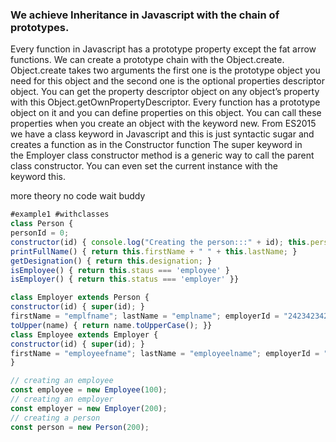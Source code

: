 ### We achieve Inheritance in Javascript with the chain of prototypes.

Every function in Javascript has a prototype property except the fat arrow functions.
We can create a prototype chain with the Object.create. Object.create takes two arguments the first one is the prototype object you need for this object and the second one is the optional properties descriptor object.
You can get the property descriptor object on any object’s property with this Object.getOwnPropertyDescriptor.
Every function has a prototype object on it and you can define properties on this object. You can call these properties when you create an object with the keyword new.
From ES2015 we have a class keyword in Javascript and this is just syntactic sugar and creates a function as in the Constructor function
The super keyword in the Employer class constructor method is a generic way to call the parent class constructor. You can even set the current instance with the keyword this.

more theory no code wait buddy

```js
#example1 #withclasses
class Person {
personId = 0;
constructor(id) { console.log("Creating the person:::" + id); this.personId = id; }
printFullName() { return this.firstName + " " + this.lastName; }
getDesignation() { return this.designation; }
isEmployee() { return this.staus === 'employee' }
isEmployer() { return this.status === 'employer' }}

class Employer extends Person {
constructor(id) { super(id); }
firstName = "emplfname"; lastName = "emplname"; employerId = "24234234234234"; status = "employer"; designation = "employer";
toUpper(name) { return name.toUpperCase(); }}
class Employee extends Employer {
constructor(id) { super(id); }
firstName = "employeefname"; lastName = "employeelname"; employerId = "44544444444"; status = "employee"; designation = "president";
}

// creating an employee
const employee = new Employee(100);
// creating an employer
const employer = new Employer(200);
// creating a person
const person = new Person(200);
```
